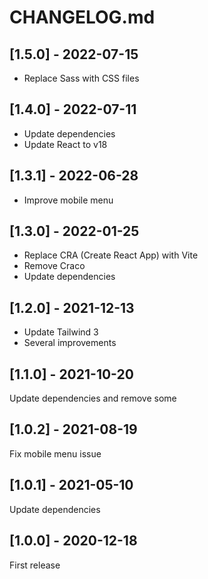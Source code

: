 # CHANGELOG.md

## [1.5.0] - 2022-07-15

- Replace Sass with CSS files

## [1.4.0] - 2022-07-11

- Update dependencies
- Update React to v18

## [1.3.1] - 2022-06-28

- Improve mobile menu

## [1.3.0] - 2022-01-25

- Replace CRA (Create React App) with Vite
- Remove Craco
- Update dependencies

## [1.2.0] - 2021-12-13

- Update Tailwind 3
- Several improvements

## [1.1.0] - 2021-10-20

Update dependencies and remove some

## [1.0.2] - 2021-08-19

Fix mobile menu issue

## [1.0.1] - 2021-05-10

Update dependencies

## [1.0.0] - 2020-12-18

First release